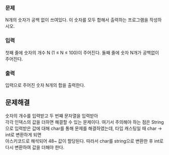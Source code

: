 ### 문제
N개의 숫자가 공백 없이 쓰여있다. 이 숫자를 모두 합해서 출력하는 프로그램을 작성하시오.

### 입력
첫째 줄에 숫자의 개수 N (1 ≤ N ≤ 100)이 주어진다. 둘째 줄에 숫자 N개가 공백없이 주어진다.

### 출력
입력으로 주어진 숫자 N개의 합을 출력한다.

## 문제해결
숫자의 개수를 입력받고 두 번쨰 문자열을 입력받아   
각각 인덱스의 값을 더하면 해결할 수 있는 문제이다. 
여기서 주의해야 하는 점은 String으로 입력받은 값에 대해 
char를 통해 문제를 해결하였는데, 타입 캐스팅일 때 char -> int로 변환하게 되면   
아스키코드로 해석되어 48~ 값이 할당된다. 따라서 char를 string으로 변환한 후 int로   
다시 변환하여 값을 더해야 한다.   

